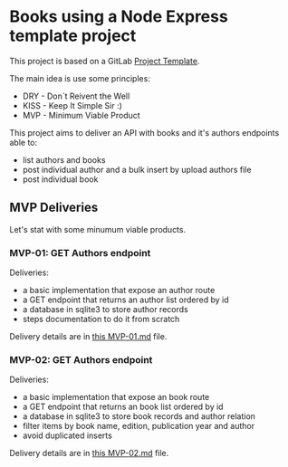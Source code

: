 # Books using a Node Express template project

This project is based on a GitLab [Project Template](https://gitlab.com/gitlab-org/project-templates/express).

The main idea is use some principles:

 * DRY - Don´t Reivent the Well
 * KISS - Keep It Simple Sir :)
 * MVP - Minimum Viable Product

This project aims to deliver an API with books and it's authors endpoints able to:

 * list authors and books
 * post individual author and a bulk insert by upload authors file
 * post individual book

## MVP Deliveries

Let's stat with some minumum viable products.

### MVP-01: GET Authors endpoint

Deliveries:

 * a basic implementation that expose an author route
 * a GET endpoint that returns an author list ordered by id
 * a database in sqlite3 to store author records
 * steps documentation to do it from scratch

Delivery details are in [this MVP-01.md](./docs/MVP-01.md) file.

### MVP-02: GET Authors endpoint

Deliveries:

 * a basic implementation that expose an book route
 * a GET endpoint that returns an book list ordered by id
 * a database in sqlite3 to store book records and author relation
 * filter items by book name, edition, publication year and author
 * avoid duplicated inserts

Delivery details are in [this MVP-02.md](./docs/MVP-02.md) file.
